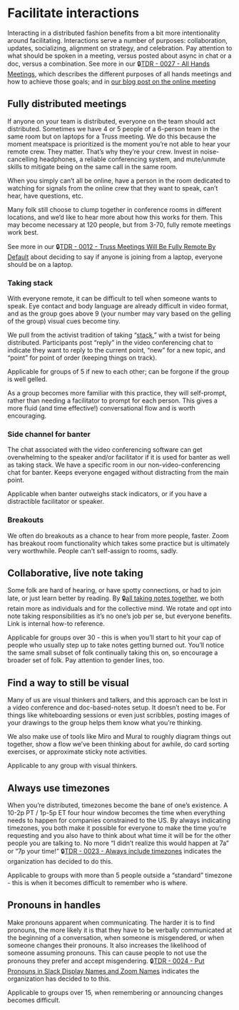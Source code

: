# Facilitate interactions
Interacting in a distributed fashion benefits from a bit more intentionality around facilitating. Interactions serve a number of purposes: collaboration, updates, socializing, alignment on strategy, and celebration. Pay attention to what should be spoken in a meeting, versus posted about async in chat or a doc, versus a combination. See more in our 🔒[TDR - 0027 - All Hands Meetings](https://docs.google.com/document/d/1YU0wTV4lU3FNGVVP-T-bYv_3d7qS5Ra6XvfRykedNH0/edit), which describes the different purposes of all hands meetings and how to achieve those goals; and in [our blog post on the online meeting](https://truss.works/blog/well-met-the-online-meeting)

## Fully distributed meetings
If  anyone on your team is distributed, everyone on the team should act distributed. Sometimes we have 4 or 5 people of a 6-person team in the same room but on laptops for a Truss meeting. We do this because the moment meatspace is prioritized is the moment you’re not able to hear your remote crew. They matter. That’s why they’re your crew. Invest in noise-cancelling headphones, a reliable conferencing system, and mute/unmute skills to mitigate being on the same call in the same room.

When you simply can’t all be online, have a person in the room dedicated to watching for signals from the online crew that they want to speak, can’t hear, have questions, etc.

Many folk still choose to clump together in conference rooms in different locations, and we’d like to hear more about how this works for them. This may become necessary at 120 people, but from 3-70, fully remote meetings work best.

See more in our 🔒[TDR - 0012 - Truss Meetings Will Be Fully Remote By Default](https://docs.google.com/document/d/1f4Kavn0mxLamvn3AYBMpLHVsF8vgnfcP28IzBaJWn4E/edit) about deciding to say if anyone is joining from a laptop, everyone should be on a laptop.

### Taking stack
With everyone remote, it can be difficult to tell when someone wants to speak. Eye contact and body language are already difficult in video format, and as the group goes above 9 (your number may vary based on the gelling of the group) visual cues become tiny.

We pull from the activist tradition of taking “[stack](http://cultivate.coop/wiki/Taking_Stack_(Meeting_Facilitation_Technique)),” with a twist for being distributed. Participants post “reply” in the video conferencing chat to indicate they want to reply to the current point, “new” for a new topic, and “point” for point of order (keeping things on track). 

Applicable for groups of 5 if new to each other; can be forgone if the group is well gelled. 

As a group becomes more familiar with this practice, they will self-prompt, rather than needing a facilitator to prompt for each person. This gives a more fluid (and time effective!) conversational flow and is worth encouraging.

### Side channel for banter
The chat associated with the video conferencing software can get overwhelming to the speaker and/or facilitator if it is used for banter as well as taking stack. We have a specific room in our non-video-conferencing chat for banter. Keeps everyone engaged without distracting from the main point.

Applicable when banter outweighs stack indicators, or if you have a distractible facilitator or speaker.

### Breakouts
We often do breakouts as a chance to hear from more people, faster. Zoom has breakout room functionality which takes some practice but is ultimately very worthwhile. People can't self-assign to rooms, sadly.

## Collaborative, live note taking
Some folk are hard of hearing, or have spotty connections, or had to join late, or just learn better by reading. By 🔒[all taking notes together](https://docs.google.com/document/d/1MyftIG3R9vKQuS8Ig_OdfmwFkEvoVQX3nKrQKlXj3Rw/edit), we both retain more as individuals and for the collective mind. We rotate and opt into note taking responsibilities as it’s no one’s job per se, but everyone benefits. Link is internal how-to reference.

Applicable for groups over 30 - this is when you’ll start to hit your cap of people who usually step up to take notes getting burned out. You’ll notice the same small subset of folk continually taking this on, so encourage a broader set of folk. Pay attention to gender lines, too.

## Find a way to still be visual
Many of us are visual thinkers and talkers, and this approach can be lost in a video conference and doc-based-notes setup. It doesn’t need to be. For things like whiteboarding sessions or even just scribbles, posting images of your drawings to the group helps them know what you’re thinking.

We also make use of tools like Miro and Mural to roughly diagram things out together, show a flow we’ve been thinking about for awhile, do card sorting exercises, or approximate sticky note activities. 

Applicable to any group with visual thinkers.

## Always use timezones
When you’re distributed, timezones become the bane of one’s existence. A 10-2p PT / 1p-5p ET four hour window becomes the time when everything needs to happen for companies constrained to the US. By always indicating timezones, you both make it possible for everyone to make the time you’re requesting and you also have to think about what time it will be for the other people you are talking to. No more “I didn’t realize this would happen at 7a” or “7p your time!” 🔒[TDR - 0023 - Always include timezones](https://docs.google.com/document/d/1tHs182Y5sE5FyVU9jCmJxbdMYiEegNcQG2tYc_QWvfU/edit) indicates the organization has decided to do this.

Applicable to groups with more than 5 people outside a “standard” timezone - this is when it becomes difficult to remember who is where.

## Pronouns in handles
Make pronouns apparent when communicating. The harder it is to find pronouns, the more likely it is that they have to be verbally communicated at the beginning of a conversation, when someone is misgendered, or when someone changes their pronouns. It also increases the likelihood of someone assuming pronouns. This can cause people to not use the pronouns they prefer and accept misgendering. 🔒[TDR - 0024 - Put Pronouns in Slack Display Names and Zoom Names](https://docs.google.com/document/d/1SpPbSjx7I7Ur9izRrLK-dGFIxYM9gYcx9sqyvLFWiBE/edit) indicates the organization has decided to to this.

Applicable to groups over 15, when remembering or announcing changes becomes difficult.
